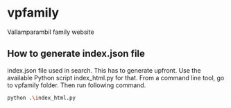 # vpfamily
Vallamparambil family website
## How to generate index.json file
index.json file used in search. This has to generate upfront. Use the available Python script index_html.py for that.
From a command line tool, go to vpfamily folder. Then run following command.
```bash
python .\index_html.py
```